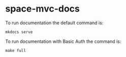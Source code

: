 # space-mvc-docs

To run documentation the default command is:

`mkdocs serve`

To run documentation with Basic Auth the command is:

`make full`